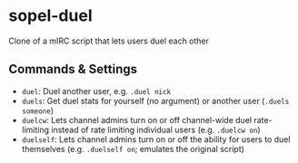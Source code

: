 # sopel-duel
Clone of a mIRC script that lets users duel each other

## Commands & Settings

* `duel`: Duel another user, e.g. `.duel nick`
* `duels`: Get duel stats for yourself (no argument) or another user (`.duels someone`)
* `duelcw`: Lets channel admins turn on or off channel-wide duel rate-limiting instead of
            rate limiting individual users (e.g. `.duelcw on`)
* `duelself`: Lets channel admins turn on or off the ability for users to duel themselves
              (e.g. `.duelself on`; emulates the original script)

